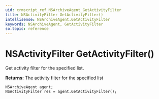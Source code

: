 ```yaml
---
uid: crmscript_ref_NSArchiveAgent_GetActivityFilter
title: NSActivityFilter GetActivityFilter()
intellisense: NSArchiveAgent.GetActivityFilter
keywords: NSArchiveAgent, GetActivityFilter
so.topic: reference
---
```


# NSActivityFilter GetActivityFilter()

Get activity filter for the specified list.

**Returns:** The activity filter for the specified list

```crmscript
NSArchiveAgent agent;
NSActivityFilter res = agent.GetActivityFilter();
```

